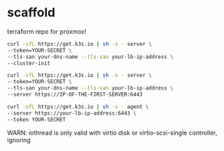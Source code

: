 # scaffold
terraform repo for proxmox!



```bash
curl -sfL https://get.k3s.io | sh -s - server \
--token=YOUR-SECRET \
--tls-san your-dns-name --tls-san your-lb-ip-address \
--cluster-init

curl -sfL https://get.k3s.io | sh -s - server \
--token=YOUR-SECRET \
--tls-san your-dns-name --tls-san your-lb-ip-address \
--server https://IP-OF-THE-FIRST-SERVER:6443

curl -sfL https://get.k3s.io | sh -s - agent \
--server https://your-lb-ip-address:6443 \
--token YOUR-SECRET
```


WARN: iothread is only valid with virtio disk or virtio-scsi-single controller, ignoring
